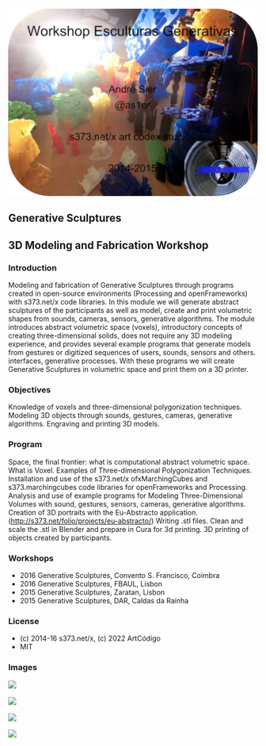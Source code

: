 ![](./libs/WksEsculturasGenerativasIcon512.png)

## Generative Sculptures
## 3D Modeling and Fabrication Workshop
### Introduction
Modeling and fabrication of Generative Sculptures through programs created in open-source environments (Processing and openFrameworks) with s373.net/x code libraries. In this module we will generate abstract sculptures of the participants as well as model, create and print volumetric shapes from sounds, cameras, sensors, generative algorithms. The module introduces abstract volumetric space (voxels), introductory concepts of creating three-dimensional solids, does not require any 3D modeling experience, and provides several example programs that generate models from gestures or digitized sequences of users, sounds, sensors and others. interfaces, generative processes. With these programs we will create Generative Sculptures in volumetric space and print them on a 3D printer.

### Objectives
Knowledge of voxels and three-dimensional polygonization techniques. Modeling 3D objects through sounds, gestures, cameras, generative algorithms.
Engraving and printing 3D models.

### Program
Space, the final frontier: what is computational abstract volumetric space. What is Voxel. Examples of Three-dimensional Polygonization Techniques. Installation and use of the s373.net/x ofxMarchingCubes and s373.marchingcubes code libraries for openFrameworks and Processing.
Analysis and use of example programs for Modeling Three-Dimensional Volumes with sound, gestures, sensors, cameras, generative algorithms. Creation of 3D portraits with the Eu-Abstracto application. (http://s373.net/folio/projects/eu-abstracto/)
Writing .stl files.
Clean and scale the .stl in Blender and prepare in Cura for 3d printing. 3D printing of objects created by participants.


### Workshops
- 2016 Generative Sculptures, Convento S. Francisco, Coimbra
- 2016 Generative Sculptures, FBAUL, Lisbon
- 2015 Generative Sculptures, Zaratan, Lisbon
- 2015 Generative Sculptures, DAR, Caldas da Rainha

### License
- (c) 2014-16 s373.net/x, (c) 2022 ArtCódigo
- MIT


### Images

![](./MODELOSFbaul-17April2016/EsculturasGenerativasAlpha0.png)

![](./MODELOSFbaul-17April2016/EsculturasGenerativasAlpha.png)

![](./MODELOSFbaul-17April2016/EsculturasGenerativasAlpha1.png)

![](./MODELOSZaratan-9April2016/starfield/731.jpg)